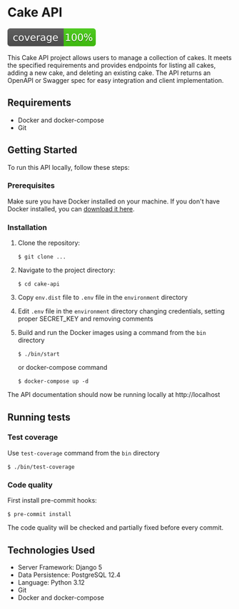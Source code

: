 # Cake API

[![](application/coverage.svg)]()

This Cake API project allows users to manage a collection of cakes. It meets the specified requirements and provides
endpoints for listing all cakes, adding a new cake, and deleting an existing cake. The API returns an OpenAPI or Swagger
spec for easy integration and client implementation.

## Requirements

* Docker and docker-compose
* Git

## Getting Started

To run this API locally, follow these steps:

### Prerequisites

Make sure you have Docker installed on your machine. If you don't have Docker installed, you
can [download it here](https://www.docker.com/get-started/).

### Installation

1. Clone the repository:
    ```shell
    $ git clone ...
    ```

2. Navigate to the project directory:
    ```shell
    $ cd cake-api
    ```

3. Copy `env.dist` file to `.env` file in the `environment` directory
4. Edit `.env` file in the `environment` directory changing credentials, setting proper SECRET_KEY and removing comments
5. Build and run the Docker images using a command from the `bin` directory
   ```shell
   $ ./bin/start
   ```
   or docker-compose command
   ```shell
   $ docker-compose up -d
   ```

The API documentation should now be running locally at http://localhost

## Running tests

### Test coverage
Use `test-coverage` command from the  `bin` directory
```shell
$ ./bin/test-coverage
```

### Code quality
First install pre-commit hooks:
```shell
$ pre-commit install
```

The code quality will be checked and partially fixed before every commit.

## Technologies Used

* Server Framework: Django 5
* Data Persistence: PostgreSQL 12.4
* Language: Python 3.12
* Git
* Docker and docker-compose
